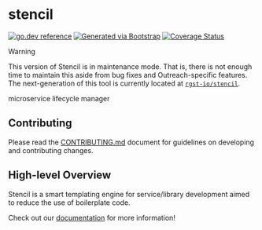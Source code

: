 # stencil
[![go.dev reference](https://img.shields.io/badge/go.dev-reference-007d9c?logo=go&logoColor=white)](https://pkg.go.dev/github.com/getoutreach/stencil)
[![Generated via Bootstrap](https://img.shields.io/badge/Outreach-Bootstrap-%235951ff)](https://github.com/getoutreach/bootstrap)
[![Coverage Status](https://coveralls.io/repos/github/getoutreach/stencil/badge.svg?branch=main)](https://coveralls.io/github//getoutreach/stencil?branch=main)
<!-- <<Stencil::Block(extraBadges)>> -->

<!-- <</Stencil::Block>> -->

> [!WARNING]
> This version of Stencil is in maintenance mode. That is, there is not enough time to maintain this aside from bug fixes and Outreach-specific features. The next-generation of this tool is currently located at [`rgst-io/stencil`](https://github.com/rgst-io/stencil).

microservice lifecycle manager

## Contributing

Please read the [CONTRIBUTING.md](CONTRIBUTING.md) document for guidelines on developing and contributing changes.

## High-level Overview

<!-- <<Stencil::Block(overview)>> -->

Stencil is a smart templating engine for service/library development aimed to reduce the use of boilerplate code.

Check out our [documentation](https://engineering.outreach.io/stencil/) for more information!

<!-- <</Stencil::Block>> -->
